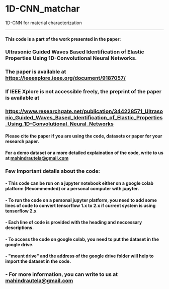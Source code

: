 # 1D-CNN_matchar
 1D-CNN for material characterization

-----------------------------------------------------------------------------------------------------------------
#### This code is a part of the work presented in the paper:

### **Ultrasonic Guided Waves Based Identification of Elastic Properties Using 1D-Convolutional Neural Networks.**

### The paper is available at **https://ieeexplore.ieee.org/document/9187057/**

### If IEEE Xplore is not accessible freely, the preprint of the paper is available at

### **https://www.researchgate.net/publication/344228571_Ultrasonic_Guided_Waves_Based_Identification_of_Elastic_Properties_Using_1D-Convolutional_Neural_Networks** 

####  Please cite the paper if you are using the code, datasets or paper for your research paper.

####  For a demo dataset or a more detailed explaination of the code, write to us at mahindrautela@gmail.com 

### Few Important details about the code:

#### - This code can be run on a jupyter notebook either on a google colab platform (Recommended) or a personal computer with jupyter. 

#### - To run the code on a personal jupyter platform, you need to add some lines of code to convert tensorflow 1.x to 2.x if current system is using tensorflow 2.x

#### - Each line of code is provided with the heading and neccessary descriptions.

#### - To access the code on google colab, you need to put the dataset in the google drive. 

#### - "mount drive" and the address of the google drive folder will help to import the dataset in the code.

### - For more information, you can write to us at mahindrautela@gmail.com 
